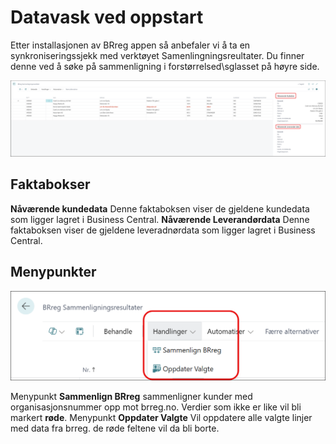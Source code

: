 # Datavask ved oppstart

Etter installasjonen av BRreg appen så anbefaler vi å ta en synkroniseringssjekk med verktøyet Samenlingningsreultater.
Du finner denne ved å søke på sammenligning i forstørrelsed\sglasset på høyre side.

![Sammenligningsresultater](../media/brreg-page-compare.png)

## Faktabokser

**Nåværende kundedata** Denne faktaboksen viser de gjeldene kundedata som ligger lagret i Business Central.
**Nåværende Leverandørdata** Denne faktaboksen viser de gjeldene leveradnørdata som ligger lagret i Business Central.

## Menypunkter

![Menyen](../media/brreg-page-compare-menu.png)

Menypunkt **Sammenlign BRreg** sammenligner kunder med organisasjonsnummer opp mot brreg.no. Verdier som ikke er like vil bli markert **røde**.
Menypunkt **Oppdater Valgte** Vil oppdatere alle valgte linjer med data fra brreg. de røde feltene vil da bli borte.
